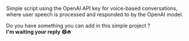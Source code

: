 Simple script using the OpenAI API key for voice-based conversations, where user speech is processed and responded to by the OpenAI model.

Do you have something you can add in this simple project ? <br>
<b>I'm waiting your reply 😄🔥</b>